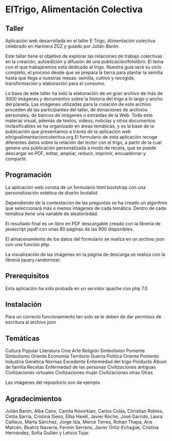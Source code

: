 # ElTrigo, Alimentación Colectiva

## Taller
Aplicación web desarrollada en el taller E Trigo, Alimentación colectiva celebrado en Harinera ZGZ y guiado por Julián Barón.

Este taller tiene el objetivo de explorar las relaciones de trabajo colectivas en la creación, autoedición y difusión de una publicación/fotolibro. El tema con el que trabajaremos está dedicado al trigo. Nuestra guía será su ciclo completo, el proceso desde que se prepara la tierra para plantar la semilla hasta que llega a nuestras mesas: semilla, cultivo y recogida, transformación y elaboración para el consumo.

La base de este taller ha sido la elaboración de un gran archivo de más de 3000 imágenes y documentos sobre la historia del trigo a lo largo y ancho del planeta. Las imágenes utilizadas para la creación de este archivo proceden de las participantes del taller, de donaciones de archivos personales, de bancos de imágenes o extraídas de la Web. Todo este material visual, además de textos, videos, noticias y otros documentos inclasificables se ha organizado en áreas temáticas, y es la base de la publicación que presentamos a través de la aplicación web eltrigoalimentacioncolectiva.org El formulario de esta aplicación recoge diferentes datos sobre la relación del lector con el trigo, a partir de la cual genera una publicación personalizada a modo de receta, que se puede descargar en PDF, editar, ampliar, reducir, imprimir, encuadernar y compartir.

## Programación
La aplicación web consta de un formulario html bootstrap con una personalización estética de diseño brutalist.

Dependiendo de la contestación de las preguntas se ha creado un algoritmo que seleccionará más o menos imágenes de cada temática. Dentro de cada temática tiene una variable de aleatoriedad.

El resultado final es un libro en PDF descargable creado con la librería de javascript jspdf con unas 80 páginas de las 900 disponibles.

El almacenamiento de los datos del formulario se realiza en un archivo json con una función php.

La visualización de las imágenes en la página de descarga se realiza con la librería jquery.randomizer.

## Prerequisitos
Esta aplicación ha sido probada en un servidor apache con php 7.0

## Instalación
Para un correcto funcionamiento tan solo se le deben de dar permisos de escritura al archivo json


## Temáticas
Cultura Popular
Literatura
Cine
Arte
Religión
Simbolismo Poniente
Simbolismo Oriente
Economía
Territorio
Guerra
Política
Oriente
Poniente
Industria
Genética
Normas
Excedente
Enfermedad del trigo
Producto
Álbum de familia
Recetas
Enfermedad de las personas
Civilizaciones antiguas
Civilizaciones virtuales
Civilizaciones mujer
Civilizaciones otras
Otras

Las imágenes del repositorio son de ejemplo

## Agradecimientos
Julián Barón, Alba Cano, Camila Kevorkian, Carlos Colás, Christian Robles, Cintia Sarria, Cristina Sieso, Elba Haxël, Javier Roche, José Garrido, Laura Cailloux, Marta Sánchez, Jorge Isla, Mercè Torres, Rohan Thapa, Ana Marcén, Beatríz Navarra, Fermín Serrano, Javier Ortiz-Echagüe, Cristina Hernández, Sofía Guillén y Leticia Tojar.
